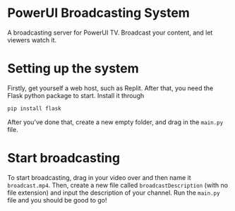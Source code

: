 # PowerUI Broadcasting System
A broadcasting server for PowerUI TV. Broadcast your content, and let viewers watch it.

# Setting up the system
Firstly, get yourself a web host, such as Replit. After that,
you need the Flask python package to start. Install it through

```py
pip install flask
```

After you've done that, create a new empty folder, and drag in the ``` main.py ``` file.

# Start broadcasting
To start broadcasting, drag in your video over and then name it ``` broadcast.mp4 ```.
Then, create a new file called ``` broadcastDescription ``` (with no file extension) and input the description of your channel.
Run the ``` main.py ``` file and you should be good to go!
